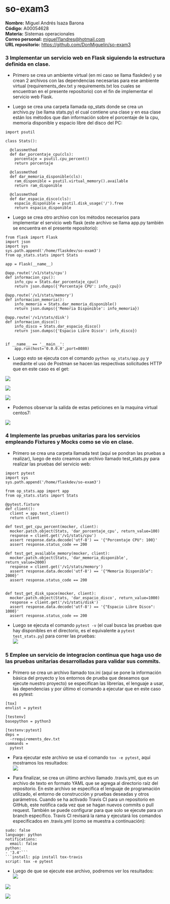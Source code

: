 # so-exam3

**Nombre:** Miguel Andrés Isaza Barona  
**Código:** A00054628  
**Materia:** Sistemas operacionales  
**Correo personal:** miguel11andres@hotmail.com  
**URL repositorio:** https://github.com/DonMiguelin/so-exam3  

### 3 Implementar un servicio web en Flask siguiendo la estructura definida en clase.  
- Primero se crea un ambiente virtual (en mi caso se llama flaskdev) y se crean 2 archivos con las dependencias necesarias para ese ambiente virtual (requirements_dev.txt y requirements.txt los cuales se encuentran en el presente repositorio) con el fin de implementar el servicio web Flask.  

- Luego se crea una carpeta llamada op_stats donde se crea un archivo.py (se llama stats.py) el cual contiene una clase y en esa clase están los métodos que dan información sobre el porcentaje de la cpu, memoria disponible y espacio libre del disco del PC:  

```
import psutil

class Stats():

  @classmethod
  def dar_porcentaje_cpu(cls):
    porcentaje = psutil.cpu_percent()
    return porcentaje

  @classmethod
  def dar_memoria_disponible(cls):
    ram_disponible = psutil.virtual_memory().available
    return ram_disponible

  @classmethod
  def dar_espacio_disco(cls):
    espacio_disponible = psutil.disk_usage('/').free
    return espacio_disponible
   ```  
- Luego se crea otro archivo con los métodos necesarios para implementar el servicio web flask (este archivo se llama app.py también se encuentra en el presente repositorio):  

```
from flask import Flask
import json
import sys
sys.path.append('/home/flaskdev/so-exam3')
from op_stats.stats import Stats

app = Flask(__name__)

@app.route('/v1/stats/cpu')
def informacion_cpu():
    info_cpu = Stats.dar_porcentaje_cpu()
    return json.dumps({'Porcentaje CPU': info_cpu})

@app.route('/v1/stats/memory')
def informacion_memoria():
    info_memoria = Stats.dar_memoria_disponible()
    return json.dumps({'Memoria Disponible': info_memoria})

@app.route('/v1/stats/disk')
def informacion_disco():
    info_disco = Stats.dar_espacio_disco()
    return json.dumps({'Espacio Libre Disco': info_disco})


if __name__ == '__main__':
    app.run(host='0.0.0.0',port=8080)
   ```  
- Luego esto se ejecuta con el comando ``python op_stats/app.py`` y mediante el uso de Postman se hacen las respectivas solicitudes HTTP que en este caso es el get:  

![](Imagenes/postman_cpu.png)  

![](Imagenes/postman_memoria.png)  

![](Imagenes/postman_disco.png)  

- Podemos observar la salida de estas peticiones en la maquina virtual centos7:  

![](Imagenes/Respuestas_HTTP.png)  

### 4 Implemente las pruebas unitarias para los servicios empleando Fixtures y Mocks como se vio en clase.  
- Primero se crea una carpeta llamada test (aquí se pondran las pruebas a realizar), luego de esto creamos un archivo llamado test_stats.py para realizar las pruebas del servicio web:  
```
import pytest
import sys
sys.path.append('/home/flaskdev/so-exam3')

from op_stats.app import app
from op_stats.stats import Stats

@pytest.fixture
def client():
  client = app.test_client()
  return client

def test_get_cpu_percent(mocker, client):
  mocker.patch.object(Stats, 'dar_porcentaje_cpu', return_value=100)
  response = client.get('/v1/stats/cpu')
  assert response.data.decode('utf-8') == '{"Porcentaje CPU": 100}'
  assert response.status_code == 200

def test_get_available_memory(mocker, client):
  mocker.patch.object(Stats, 'dar_memoria_disponible', return_value=2000)
  response = client.get('/v1/stats/memory')
  assert response.data.decode('utf-8') == '{"Memoria Disponible": 2000}'
  assert response.status_code == 200


def test_get_disk_space(mocker, client):
  mocker.patch.object(Stats, 'dar_espacio_disco', return_value=1000)
  response = client.get('/v1/stats/disk')
  assert response.data.decode('utf-8') == '{"Espacio Libre Disco": 1000}'
  assert response.status_code == 200
  ```  
  
- Luego se ejecuta el comando ``pytest -v`` (el cual busca las pruebas que hay disponibles en el directorio, es el equivalente a ``pytest test_stats.py``) para correr las pruebas:  
![](Imagenes/tests.png)  

### 5 Emplee un servicio de integracíon continua que haga uso de las pruebas unitarias desarrolladas para validar sus commits.  

- Primero se crea un archivo llamado tox.ini (aquí se pone la información básica del proyecto y los entornos de prueba que deseamos que ejecute nuestro proyecto) se especifican las librerías, el lenguaje a usar, las dependencias y por último el comando a ejecutar que en este caso es pytest:  
```
[tox]
envlist = pytest 

[testenv]
basepython = python3

[testenv:pytest]
deps =
  -rrequirements_dev.txt
commands =
  pytest
  ```  
  
- Para ejecutar este archivo se usa el comando ``tox -e pytest``, aquí mostramos los resultados:  
![](Imagenes/tox.png)  

- Para finalizar, se crea un último archivo llamado .travis.yml, que es un archivo de texto en formato YAML que se agrega al directorio raíz del repositorio. En este archivo se especifica el lenguaje de programación utilizado, el entorno de construcción y pruebas deseadas y otros parámetros. Cuando se ha activado Travis CI para un repositorio en GitHub, este notifica cada vez que se hagan nuevos commits o pull request. También se puede configurar para que solo se ejecute para un branch específico. Travis CI revisará la rama y ejecutará los comandos especificados en .travis.yml (como se muestra a continuación):  
```
sudo: false
language: python
notifications:
  email: false
python:
- '3.4'```
```install: pip install tox-travis
script: tox -e pytest
``` 
- Luego de que se ejecute ese archivo, podremos ver los resultados:  
![](Imagenes/travis.png)  

![](Imagenes/travis_1.png)  

![](Imagenes/travis_2.png)  

